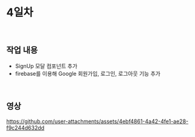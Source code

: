 # 4일차

<br/>

## 작업 내용
- SignUp 모달 컴포넌트 추가
- firebase를 이용해 Google 회원가입, 로그인, 로그아웃 기능 추가

<br/>

## 영상
https://github.com/user-attachments/assets/4ebf4861-4a42-4fe1-ae28-f9c244d632dd

